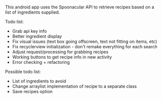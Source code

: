 This android app uses the Spoonacular API to retrieve recipes based on a list of ingredients supplied.

Todo list:
- Grab api key info
- Better ingredient display
- Fix visual issues (text box going offscreen, text not fitting on items, etc)
- Fix recyclerview initialization - don't remake everything for each search
- Adjust request/processing for grabbing recipes
- Working buttons to get recipe info in new activity
- Error checking + refactoring

Possible todo list:
- List of ingredients to avoid
- Change arraylist implementation of recipe to a separate class
- Save recipes option